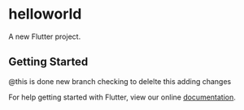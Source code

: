 # helloworld

A new Flutter project.

## Getting Started
@this is done new branch checking to delelte this adding changes

For help getting started with Flutter, view our online
[documentation](https://flutter.io/).
